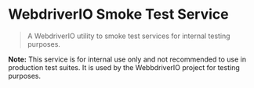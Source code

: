 WebdriverIO Smoke Test Service
==============================

> A WebdriverIO utility to smoke test services for internal testing purposes.

__Note:__ This service is for internal use only and not recommended to use in production test suites. It is used by the WebbdriverIO project for testing purposes.
